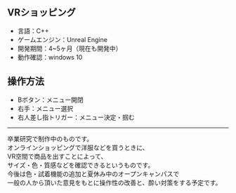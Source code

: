 ## VRショッピング
- 言語：C++
- ゲームエンジン：Unreal Engine
- 開発期間：4~5ヶ月（現在も開発中）
- 動作確認：windows 10

## 操作方法
- Bボタン：メニュー開閉
- 右手：メニュー選択
- 右人差し指トリガー：メニュー決定・掴む

---
卒業研究で制作中のものです。  
オンラインショッピングで洋服などを買うときに、  
VR空間で商品を出すことによって、  
サイズ・色・質感などを確認できるというものです。  
今後は色・試着機能の追加と夏休み中のオープンキャンパスで  
一般の人から頂いた意見をもとに操作性の改善と、酔い対策をする予定です。  
